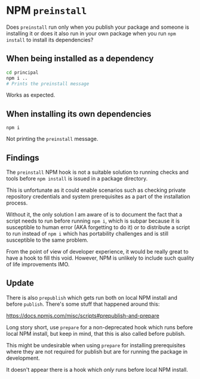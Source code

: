 # NPM `preinstall`

Does `preinstall` run only when you publish your package and someone is installing
it or does it also run in your own package when you run `npm install` to install
its dependencies?

## When being installed as a dependency

```sh
cd principal
npm i ..
# Prints the preinstall message
```

Works as expected.

## When installing its own dependencies

```
npm i
```

Not printing the `preinstall` message.

## Findings

The `preinstall` NPM hook is not a suitable solution to running checks
and tools before `npm install` is issued in a package directory.

This is unfortunate as it could enable scenarios such as checking private
repository credentials and system prerequisites as a part of the installation
process.

Without it, the only solution I am aware of is to document the fact that
a script needs to run before running `npm i`, which is subpar because it
is susceptible to human error (AKA forgetting to do it) or to distribute
a script to run instead of `npm i` which has portability challenges and is
still susceptible to the same problem.

From the point of view of developer experience, it would be really great
to have a hook to fill this void. However, NPM is unlikely to include such
quality of life improvements IMO.

## Update

There is also `prepublish` which gets run both on local NPM install and
before `publish`. There's some stuff that happened around this:

https://docs.npmjs.com/misc/scripts#prepublish-and-prepare

Long story short, use `prepare` for a non-deprecated hook which runs before
local NPM install, but keep in mind, that this is also called before publish.

This might be undesirable when using `prepare` for installing prerequisites
where they are not required for publish but are for running the package in
development.

It doesn't appear there is a hook which _only_ runs before local NPM
install.
